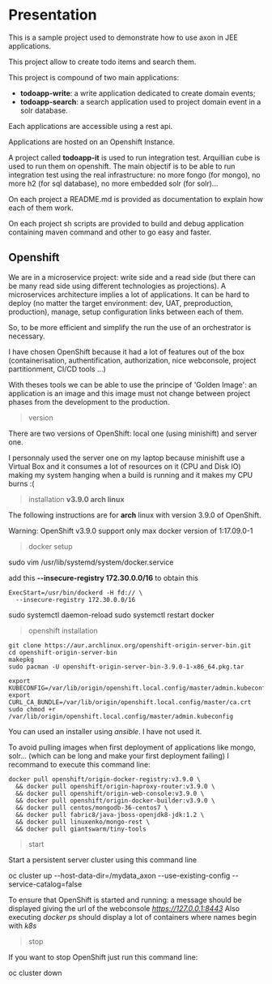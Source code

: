 # Presentation

This is a sample project used to demonstrate how to use axon in JEE applications.

This project allow to create todo items and search them.

This project is compound of two main applications:
- **todoapp-write**: a write application dedicated to create domain events;
- **todoapp-search**: a search application used to project domain event in a solr database.

Each applications are accessible using a rest api.

Applications are hosted on an Openshift Instance.

A project called **todoapp-it** is used to run integration test. Arquillian cube is used to run them on openshift.
The main objectif is to be able to run integration test using the real infrastructure: no more fongo (for mongo), no more h2 (for sql database), no more embedded solr (for solr)...

On each project a README.md is provided as documentation to explain how each of them work.

On each project sh scripts are provided to build and debug application containing maven command and other to go easy and faster.

## Openshift

We are in a microservice project: write side and a read side (but there can be many read side using different technologies as projections).
A microservices architecture implies a lot of applications. It can be hard to deploy (no matter the target environment: dev, UAT, preproduction, production), manage, setup configuration links between each of them.

So, to be more efficient and simplify the run the use of an orchestrator is necessary.

I have chosen OpenShift because it had a lot of features out of the box (containerisation, authentification, authorization, nice webconsole, project partitionment, CI/CD tools ...)

With theses tools we can be able to use the principe of 'Golden Image': an application is an image and this image must not change between project phases from the development to the production.

> version

There are two versions of OpenShift: local one (using minishift) and server one.

I personnaly used the server one on my laptop because minishift use a Virtual Box and it consumes a lot of resources on it (CPU and Disk IO) making my system hanging when a build is running and it makes my CPU burns :(

> installation **v3.9.0 arch linux**

The following instructions are for **arch** linux with version 3.9.0 of OpenShift.

Warning: OpenShift v3.9.0 support only max docker version of 1:17.09.0-1

> docker setup

sudo vim /usr/lib/systemd/system/docker.service

add this **--insecure-registry 172.30.0.0/16**
to obtain this

```
ExecStart=/usr/bin/dockerd -H fd:// \
  --insecure-registry 172.30.0.0/16
```

sudo systemctl daemon-reload
sudo systemctl restart docker

> openshift installation

```
git clone https://aur.archlinux.org/openshift-origin-server-bin.git
cd openshift-origin-server-bin
makepkg
sudo pacman -U openshift-origin-server-bin-3.9.0-1-x86_64.pkg.tar

export KUBECONFIG=/var/lib/origin/openshift.local.config/master/admin.kubeconfig
export CURL_CA_BUNDLE=/var/lib/origin/openshift.local.config/master/ca.crt
sudo chmod +r /var/lib/origin/openshift.local.config/master/admin.kubeconfig
```

You can used an installer using *ansible*. I have not used it.

To avoid pulling images when first deployment of applications like mongo, solr... (which can be long and make your first deployment failing) I recommand to execute this command line:

```
docker pull openshift/origin-docker-registry:v3.9.0 \
  && docker pull openshift/origin-haproxy-router:v3.9.0 \
  && docker pull openshift/origin-web-console:v3.9.0 \
  && docker pull openshift/origin-docker-builder:v3.9.0 \
  && docker pull centos/mongodb-36-centos7 \
  && docker pull fabric8/java-jboss-openjdk8-jdk:1.2 \
  && docker pull linuxenko/mongo-rest \
  && docker pull giantswarm/tiny-tools
```

> start

 Start a persistent server cluster using this command line

oc cluster up --host-data-dir=/mydata_axon --use-existing-config  --service-catalog=false

To ensure that OpenShift is started and running: a message should be displayed giving the url of the webconsole *https://127.0.0.1:8443*
Also executing *docker ps* should display a lot of containers where names begin with *k8s*

> stop

 If you want to stop OpenShift just run this command line:

oc cluster down
